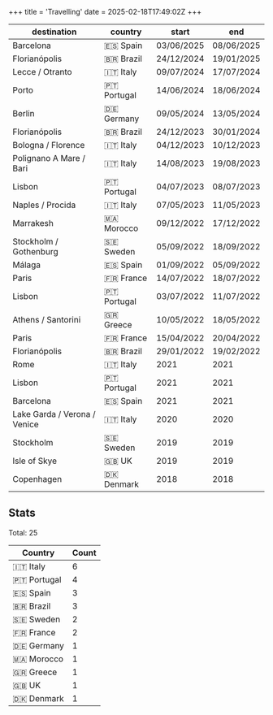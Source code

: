 +++
title = 'Travelling'
date = 2025-02-18T17:49:02Z
+++

| destination | country | start | end |
| --- | --- | --- | --- |
| Barcelona | 🇪🇸 Spain | 03/06/2025 | 08/06/2025 |
| Florianópolis | 🇧🇷 Brazil | 24/12/2024 | 19/01/2025 |
| Lecce / Otranto | 🇮🇹 Italy | 09/07/2024 | 17/07/2024 |
| Porto | 🇵🇹 Portugal | 14/06/2024 | 18/06/2024 |
| Berlin | 🇩🇪 Germany | 09/05/2024 | 13/05/2024 |
| Florianópolis | 🇧🇷 Brazil | 24/12/2023 | 30/01/2024 |
| Bologna / Florence | 🇮🇹 Italy | 04/12/2023 | 10/12/2023 |
| Polignano A Mare / Bari | 🇮🇹 Italy | 14/08/2023 | 19/08/2023 |
| Lisbon | 🇵🇹 Portugal | 04/07/2023 | 08/07/2023 |
| Naples / Procida | 🇮🇹 Italy | 07/05/2023 | 11/05/2023 |
| Marrakesh | 🇲🇦 Morocco | 09/12/2022 | 17/12/2022 |
| Stockholm / Gothenburg | 🇸🇪 Sweden | 05/09/2022 | 18/09/2022 |
| Málaga | 🇪🇸 Spain | 01/09/2022 | 05/09/2022 |
| Paris | 🇫🇷 France | 14/07/2022 | 18/07/2022 |
| Lisbon | 🇵🇹 Portugal | 03/07/2022 | 11/07/2022 |
| Athens / Santorini | 🇬🇷 Greece | 10/05/2022 | 18/05/2022 |
| Paris | 🇫🇷 France | 15/04/2022 | 20/04/2022 |
| Florianópolis | 🇧🇷 Brazil | 29/01/2022 | 19/02/2022 |
| Rome | 🇮🇹 Italy | 2021 | 2021 |
| Lisbon | 🇵🇹 Portugal | 2021 | 2021 |
| Barcelona | 🇪🇸 Spain | 2021 | 2021 |
| Lake Garda / Verona / Venice | 🇮🇹 Italy | 2020 | 2020 |
| Stockholm | 🇸🇪 Sweden | 2019 | 2019 |
| Isle of Skye | 🇬🇧 UK | 2019 | 2019 |
| Copenhagen | 🇩🇰 Denmark | 2018 | 2018 |

## Stats

Total: 25

| Country | Count |
|---------|-------|
| 🇮🇹 Italy | 6 |
| 🇵🇹 Portugal | 4 |
| 🇪🇸 Spain | 3 |
| 🇧🇷 Brazil | 3 |
| 🇸🇪 Sweden | 2 |
| 🇫🇷 France | 2 |
| 🇩🇪 Germany | 1 |
| 🇲🇦 Morocco | 1 |
| 🇬🇷 Greece | 1 |
| 🇬🇧 UK | 1 |
| 🇩🇰 Denmark | 1 |
